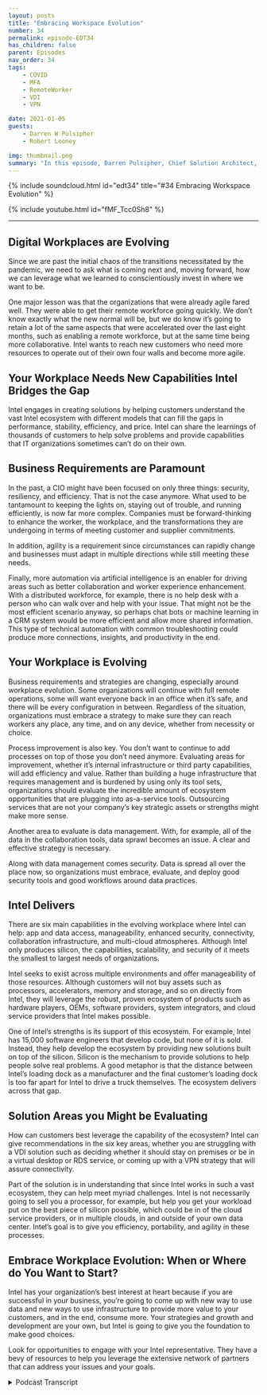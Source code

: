 ```yaml
---
layout: posts
title: "Embracing Workspace Evolution"
number: 34
permalink: episode-EDT34
has_children: false
parent: Episodes
nav_order: 34
tags:
    - COVID
    - MFA
    - RemoteWorker
    - VDI
    - VPN

date: 2021-01-05
guests:
    - Darren W Pulsipher
    - Robert Looney

img: thumbnail.png
summary: "In this episode, Darren Pulsipher, Chief Solution Architect, Public Sector, and Robert Looney, Americas Data Center Sales Manager for Intel, talk about using a strategic approach to embrace the current workplace evolution. The COVID pandemic created major challenges and transitions in the workplace. Intel is helping customers leverage technologies to best address ongoing challenges in the new normal."
---
```


{% include soundcloud.html id="edt34" title="#34 Embracing Workspace Evolution" %}

{% include youtube.html id="fMF_Tcc0Sh8" %}

---

## Digital Workplaces are Evolving

Since we are past the initial chaos of the transitions necessitated by the pandemic, we need to ask what is coming next and, moving forward, how we can leverage what we learned to conscientiously invest in where we want to be.

One major lesson was that the organizations that were already agile fared well. They were able to get their remote workforce going quickly. We don’t know exactly what the new normal will be, but we do know it’s going to retain a lot of the same aspects that were accelerated over the last eight months, such as enabling a remote workforce, but at the same time being more collaborative. Intel wants to reach new customers who need more resources to operate out of their own four walls and become more agile.

## Your Workplace Needs New Capabilities Intel Bridges the Gap

Intel engages in creating solutions by helping customers understand the vast Intel ecosystem with different models that can fill the gaps in performance, stability, efficiency, and price. Intel can share the learnings of thousands of customers to help solve problems and provide capabilities that IT organizations sometimes can’t do on their own.

## Business Requirements are Paramount

In the past, a CIO might have been focused on only three things: security, resiliency, and efficiency. That is not the case anymore. What used to be tantamount to keeping the lights on, staying out of trouble, and running efficiently, is now far more complex. Companies must be forward-thinking to enhance the worker, the workplace, and the transformations they are undergoing in terms of meeting customer and supplier commitments.

In addition, agility is a requirement since circumstances can rapidly change and businesses must adapt in multiple directions while still meeting these needs.

Finally, more automation via artificial intelligence is an enabler for driving areas such as better collaboration and worker experience enhancement. With a distributed workforce, for example, there is no help desk with a person who can walk over and help with your issue. That might not be the most efficient scenario anyway, so perhaps chat bots or machine learning in a CRM system would be more efficient and allow more shared information.  This type of technical automation with common troubleshooting could produce more connections, insights, and productivity in the end.

## Your Workplace is Evolving

Business requirements and strategies are changing, especially around workplace evolution. Some organizations will continue with full remote operations, some will want everyone back in an office when it’s safe, and there will be every configuration in between. Regardless of the situation, organizations must embrace a strategy to make sure they can reach workers any place, any time, and on any device, whether from necessity or choice.

Process improvement is also key. You don’t want to continue to add processes on top of those you don’t need anymore. Evaluating areas for improvement, whether it’s internal infrastructure or third party capabilities, will add efficiency and value. Rather than building a huge infrastructure that requires management and is burdened by using only its tool sets, organizations should evaluate the incredible amount of ecosystem opportunities that are plugging into as-a-service tools. Outsourcing services that are not your company’s key strategic assets or strengths might make more sense.

Another area to evaluate is data management. With, for example, all of the data in the collaboration tools, data sprawl becomes an issue.  A clear and effective strategy is necessary.

Along with data management comes security. Data is spread all over the place now, so organizations must embrace, evaluate, and deploy good security tools and good workflows around data practices.

## Intel Delivers

There are six main capabilities in the evolving workplace where Intel can help: app and data access, manageability, enhanced security, connectivity, collaboration infrastructure, and multi-cloud atmospheres.  Although Intel only produces silicon, the capabilities, scalability, and security of it meets the smallest to largest needs of organizations.

Intel seeks to exist across multiple environments and offer manageability of those resources. Although customers will not buy assets such as processors, accelerators, memory and storage, and so on directly from Intel, they will leverage the robust, proven ecosystem of products such as hardware players, OEMs, software providers, system integrators, and cloud service providers that Intel makes possible.

One of Intel’s strengths is its support of this ecosystem. For example, Intel has 15,000 software engineers that develop code, but none of it is sold.  Instead, they help develop the ecosystem by providing new solutions built on top of the silicon. Silicon is the mechanism to provide solutions to help people solve real problems. A good metaphor is that the distance between Intel’s loading dock as a manufacturer and the final customer’s loading dock is too far apart for Intel to drive a truck themselves. The ecosystem delivers across that gap.

## Solution Areas you Might be Evaluating

How can customers best leverage the capability of the ecosystem? Intel can give recommendations in the six key areas, whether you are struggling with a VDI solution such as deciding whether it should stay on premises or be in a virtual desktop or RDS service, or coming up with a VPN strategy that will assure connectivity.

Part of the solution is in understanding that since Intel works in such a vast ecosystem, they can help meet myriad challenges. Intel is not necessarily going to sell you a processor, for example, but help you get your workload put on the best piece of silicon possible, which could be in of the cloud service providers, or in multiple clouds, in and outside of your own data center.  Intel’s goal is to give you efficiency, portability, and agility in these processes.

## Embrace Workplace Evolution: When or Where do You Want to Start?

Intel has your organization’s best interest at heart because if you are successful in your business, you’re going to come up with new way to use data and new ways to use infrastructure to provide more value to your customers, and in the end, consume more.  Your strategies and growth and development are your own, but Intel is going to give you the foundation to make good choices.

Look for opportunities to engage with your Intel representative. They have a bevy of resources to help you leverage the extensive network of partners that can address your issues and your goals. 


<details>
<summary> Podcast Transcript </summary>

<p></p>

</details>
